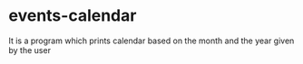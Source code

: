 # events-calendar
It is a program which prints calendar based on the month and the year given by the user 
